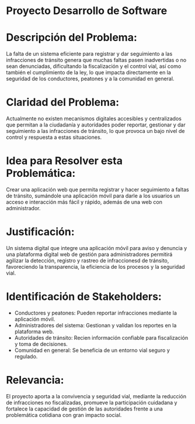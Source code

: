 # Proyecto Desarrollo de Software


# Descripción del Problema:
La falta de un sistema eficiente para registrar y dar seguimiento a las infracciones de tránsito genera que muchas faltas pasen inadvertidas o no sean denunciadas, dificultando la fiscalización y el control vial, así como también el cumplimiento de la ley, lo que impacta directamente en la seguridad de los conductores, peatones y a la comunidad en general.


# Claridad del Problema:
Actualmente no existen mecanismos digitales accesibles y centralizados que permitan a la ciudadanía y autoridades poder reportar, gestionar y dar seguimiento a las infracciones de tránsito, lo que provoca un bajo nivel de control y respuesta a estas situaciones.


# Idea para Resolver esta Problemática:
Crear una aplicación web que permita registrar y hacer seguimiento a faltas de tránsito, sumándole una aplicación móvil para darle a los usuarios un acceso e interacción más fácil y rápido, además de una web con administrador.


# Justificación:
Un sistema digital que integre una aplicación móvil para aviso y denuncia y una plataforma digital web de gestión para administradores permitirá agilizar la detección, registro y rastreo de infraccionesd de tránsito, favoreciendo la transparencia, la eficiencia de los procesos y la seguridad vial.


# Identificación de Stakeholders:
- Conductores y  peatones: Pueden reportar infracciones mediante la aplicación móvil.
- Administradores del sistema: Gestionan y validan los reportes en la plataforma web.
- Autoridades de tránsito: Recien información confiable para fiscalización y toma de decisiones.
- Comunidad en general: Se beneficia de un entorno vial seguro y regulado.


# Relevancia:
El proyecto aporta a la convivencia y seguridad vial, mediante la reducción de infracciones no fiscalizadas, promueve la participación cuidadana y fortalece la capacidad de gestión de las autoridades frente a una problemática cotidiana con gran impacto social.
